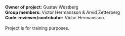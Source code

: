 <b>Owner of project:</b> Gustav Westberg <br/>
<b>Group members:</b> Victor Hermansson & Arvid Zetterberg<br/>
<b>Code-reviewer/contributor:</b> Victor Hermansson<br/>
<br/>
Project is for training purposes.
